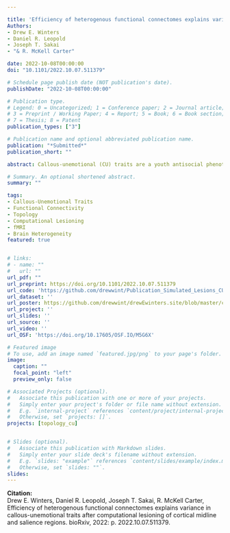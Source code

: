 ```yaml
---

title: 'Efficiency of heterogenous functional connectomes explains variance in callous-unemotional traits after computational lesioning of cortical midline and salience regions'
Authors: 
- Drew E. Winters
- Daniel R. Leopold
- Joseph T. Sakai
- "& R. McKell Carter"

date: 2022-10-08T00:00:00
doi: "10.1101/2022.10.07.511379"

# Schedule page publish date (NOT publication's date).
publishDate: "2022-10-08T00:00:00"

# Publication type.
# Legend: 0 = Uncategorized; 1 = Conference paper; 2 = Journal article;
# 3 = Preprint / Working Paper; 4 = Report; 5 = Book; 6 = Book section;
# 7 = Thesis; 8 = Patent
publication_types: ["3"]

# Publication name and optional abbreviated publication name.
publication: "*Submitted*"
publication_short: ""

abstract: Callous-unemotional (CU) traits are a youth antisocial phenotype hypothesized to be a result of differences in the integration of multiple brain systems. However, mechanistic insights into these brain systems are a continued challenge. Where prior work describes activation and connectivity of the connectome in relation to these systems, new mechanistic insights can be derived by removing nodes and characterizing changes in network properties (hereafter referred to as computational lesioning) to characterize the resilience and vulnerability of the brains functional connectome. Here, we study the resilience of connectome integration in CU traits by estimating changes in efficiency after computationally lesioning individual-level connectomes. From resting-state data of 86 participants (48% female, age: mean= 14.52, SD= 1.31) drawn from the Nathan Kline institutes Rockland study, individual-level connectomes were estimated using graphical lasso. Computational lesioning was conducted both sequentially and by targeting global and local hubs. We calculated changes in network efficiency after each lesion. Then, elastic net regression was applied to determine how these changes explained variance in CU traits. Follow-up analyses characterized modeled node hubs, examined moderation, determined impact of targeting, and decoded the brain mask by comparing regions to meta-analytic maps. Elastic net regression revealed that computational lesioning of 23 nodes, network modularity, and Tanner stage explained variance in CU traits. Hub assignment of selected hubs differed at higher CU traits. No evidence for moderation between simulated lesioning and CU traits was found. Targeting global hubs increased efficiency and targeting local hubs had no effect at higher CU traits. Identified brain mask meta-analytically associated with more emotion and cognitive terms. Although reliable patterns were found across participants, adolescent brains were heterogeneous even for those with a similar CU traits score. Adolescent brain response to simulated lesioning revealed a pattern of connectome resiliency and vulnerability that explains variance in CU traits, which can aid prediction of youth at greater risk for higher CU traits.

# Summary. An optional shortened abstract.
summary: ""

tags:
- Callous-Unemotional Traits
- Functional Connectivity
- Topology
- Computational Lesioning
- fMRI 
- Brain Heterogeneity
featured: true


# links:
# - name: ""
#   url: ""
url_pdf: ""
url_preprint: https://doi.org/10.1101/2022.10.07.511379 
url_code: 'https://github.com/drewwint/Publication_Simulated_Lesions_CU_Traits/blob/main/Sim_les_git_code.py'
url_dataset: ''
url_poster: https://github.com/drewwint/drewEwinters.site/blob/master/content/event/2022_esciences_washington/DWinters_NHA_poster.png
url_project: ''
url_slides: ''
url_source: ''
url_video: ''
url_OSF: 'https://doi.org/10.17605/OSF.IO/M5G6X'

# Featured image
# To use, add an image named `featured.jpg/png` to your page's folder. 
image:
  caption: ""
  focal_point: "left"
  preview_only: false

# Associated Projects (optional).
#   Associate this publication with one or more of your projects.
#   Simply enter your project's folder or file name without extension.
#   E.g. `internal-project` references `content/project/internal-project/index.md`.
#   Otherwise, set `projects: []`.
projects: [topology_cu]


# Slides (optional).
#   Associate this publication with Markdown slides.
#   Simply enter your slide deck's filename without extension.
#   E.g. `slides: "example"` references `content/slides/example/index.md`.
#   Otherwise, set `slides: ""`.
slides: 
---
```

**Citation:**  
Drew E. Winters, Daniel R. Leopold, Joseph T. Sakai, R. McKell Carter, Efficiency of heterogenous functional connectomes explains variance in callous-unemotional traits after computational lesioning of cortical midline and salience regions. bioRxiv, 2022: p. 2022.10.07.511379.






